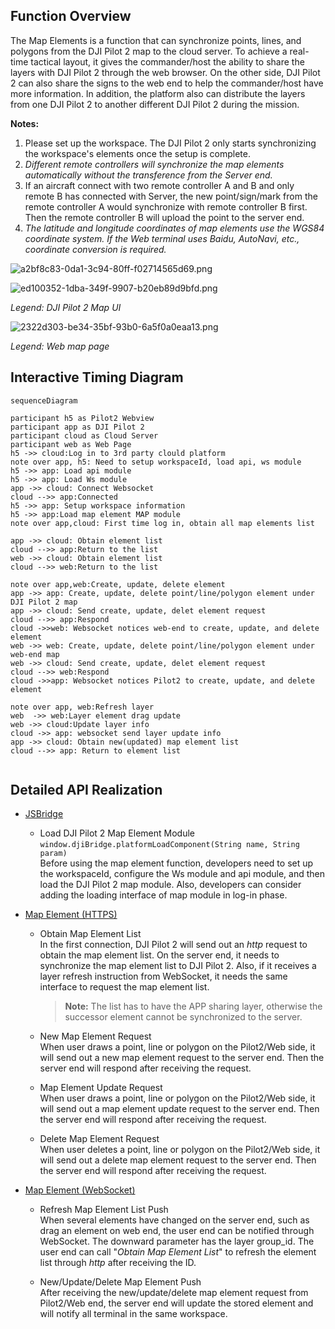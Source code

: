 ## Function Overview

The Map Elements is a function that can synchronize points, lines, and polygons from the DJI Pilot 2 map to the cloud server. To achieve a real-time tactical layout, it gives the commander/host the ability to share the layers with DJI Pilot 2 through the web browser. On the other side, DJI Pilot 2 can also share the signs to the web end to help the commander/host have more information. In addition, the platform also can distribute the layers from one DJI Pilot 2 to another different DJI Pilot 2 during the mission.


**Notes:**

1. Please set up the workspace. The DJI Pilot 2 only starts synchronizing the workspace's elements once the setup is complete.
2. *Different remote controllers will synchronize the map elements automatically without the transference from the Server end.*
3. If an aircraft connect with two remote controller A and B and only remote B has connected with Server, the new point/sign/mark from the remote controller A would synchronize with remote controller B first. Then the remote controller B will upload the point to the server end.
4. *The latitude and longitude coordinates of map elements use the WGS84 coordinate system. If the Web terminal uses Baidu, AutoNavi, etc., coordinate conversion is required.*


![a2bf8c83-0da1-3c94-80ff-f02714565d69.png](https://terra-1-g.djicdn.com/84f990b0bbd145e6a3930de0c55d3b2b/admin/doc/3a3814ee-50cd-4cce-a4c5-f7b23963f946.png)


![ed100352-1dba-349f-9907-b20eb89d9bfd.png](https://terra-1-g.djicdn.com/84f990b0bbd145e6a3930de0c55d3b2b/admin/doc/1b20e4cd-bcd7-4cb3-a086-8eb0cb85bf6a.png)


*Legend: DJI Pilot 2 Map UI*

![2322d303-be34-35bf-93b0-6a5f0a0eaa13.png](https://terra-1-g.djicdn.com/84f990b0bbd145e6a3930de0c55d3b2b/admin/doc/b33bfefd-1957-4d9d-b29f-29fbda6320f2.png)

*Legend: Web map page*

## Interactive Timing Diagram

```mermaid
sequenceDiagram

participant h5 as Pilot2 Webview
participant app as DJI Pilot 2
participant cloud as Cloud Server
participant web as Web Page
h5 ->> cloud:Log in to 3rd party clould platform
note over app, h5: Need to setup workspaceId, load api, ws module
h5 ->> app: Load api module 
h5 ->> app: Load Ws module
app ->> cloud: Connect Websocket
cloud -->> app:Connected
h5 ->> app: Setup workspace information
h5 ->> app:Load map element MAP module
note over app,cloud: First time log in, obtain all map elements list

app ->> cloud: Obtain element list
cloud -->> app:Return to the list
web ->> cloud: Obtain element list
cloud -->> web:Return to the list

note over app,web:Create, update, delete element
app ->> app: Create, update, delete point/line/polygon element under DJI Pilot 2 map
app ->> cloud: Send create, update, delet element request
cloud -->> app:Respond
cloud ->>web: Websocket notices web-end to create, update, and delete element
web ->> web: Create, update, delete point/line/polygon element under web-end map
web ->> cloud: Send create, update, delet element request
cloud -->> web:Respond
cloud ->>app: Websocket notices Pilot2 to create, update, and delete element

note over app, web:Refresh layer
web  ->> web:Layer element drag update
web ->> cloud:Update layer info
cloud ->> app: websocket send layer update info
app ->> cloud: Obtain new(updated) map element list
cloud -->> app: Return to element list


```



## Detailed API Realization

* [JSBridge](https://developer.dji.com/doc/cloud-api-tutorial/en/api-reference/pilot-to-cloud/jsbridge.html)
  
  * Load DJI Pilot 2 Map Element Module `window.djiBridge.platformLoadComponent(String name, String param)`<br/>
    Before using the map element function, developers need to set up the workspaceId, configure the Ws module and api module, and then load the DJI Pilot 2 map module. Also, developers can consider adding the loading interface of map module in log-in phase.

* [Map Element (HTTPS)](https://developer.dji.com/doc/cloud-api-tutorial/en/api-reference/pilot-to-cloud/https/map-elements/create.html)

  * Obtain Map Element List<br/>
    In the first connection, DJI Pilot 2 will send out an *http* request to obtain the map element list. On the server end, it needs to synchronize the map element list to DJI Pilot 2. Also, if it receives a layer refresh instruction from WebSocket, it needs the same interface to request the map element list.

    > **Note:** The list has to have the APP sharing layer, otherwise the successor element cannot be synchronized to the server.

  * New Map Element Request<br/>
    When user draws a point, line or polygon on the Pilot2/Web side, it will send out a new map element request to the server end. Then the server end will respond after receiving the request.

  * Map Element Update Request<br/>
    When user draws a point, line or polygon on the Pilot2/Web side, it will send out a map element update request to the server end. Then the server end will respond after receiving the request.

  * Delete Map Element Request<br/>
    When user deletes a point, line or polygon on the Pilot2/Web side, it will send out a delete map element request to the server end. Then the server end will respond after receiving the request.

* [Map Element (WebSocket)](https://developer.dji.com/doc/cloud-api-tutorial/en/api-reference/pilot-to-cloud/websocket/map-elements/message-push.html)

  * Refresh Map Element List Push<br/>
    When several elements have changed on the server end, such as drag an element on web end, the user end can be notified through WebSocket. The downward parameter has the layer group_id. The user end can call "*Obtain Map Element List*" to refresh the element list through *http* after receiving the ID.

  * New/Update/Delete Map Element Push<br/>
    After receiving the new/update/delete map element request from Pilot2/Web end, the server end will update the stored element and will notify all terminal in the same workspace.